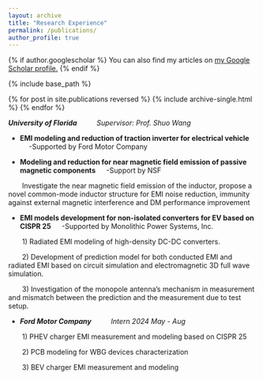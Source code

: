 ```yaml
---
layout: archive
title: "Research Experience"
permalink: /publications/
author_profile: true
---
```


{% if author.googlescholar %}
  You can also find my articles on <u><a href="{{https://scholar.google.com/citations?hl=en&tzom=300&user=j0mw7EAAAAAJ}}">my Google Scholar profile</a>.</u>
{% endif %}

{% include base_path %}

{% for post in site.publications reversed %}
  {% include archive-single.html %}
{% endfor %}

**_University of Florida_**              &emsp;     &emsp;                      _Supervisor: Prof. Shuo Wang_
 
*  **EMI modeling and reduction of traction inverter for electrical vehicle**  &emsp;  -Supported by Ford Motor Company
  
*  **Modeling and reduction for near magnetic field emission of passive magnetic components**  &emsp;  -Support by NSF
  
&emsp;&emsp;Investigate the near magnetic field emission of the inductor, propose a novel common-mode inductor structure for EMI noise reduction, immunity against external magnetic interference and DM performance improvement
  
*  **EMI models development for non-isolated converters for EV based on CISPR 25**   &emsp;  -Supported by Monolithic Power Systems, Inc.

&emsp;&emsp;1)  Radiated EMI modeling of high-density DC-DC converters.  

&emsp;&emsp;2)  Development of prediction model for both conducted EMI and radiated EMI based on circuit simulation and electromagnetic 3D full wave simulation.  

&emsp;&emsp;3)  Investigation of the monopole antenna’s mechanism in measurement and mismatch between the prediction and the measurement due to test setup.


*  **_Ford Motor Company_**              &emsp;     &emsp;                      _Intern 2024 May - Aug_
  
&emsp;&emsp;1)  PHEV charger EMI measurement and modeling based on CISPR 25 

&emsp;&emsp;2)  PCB modeling for WBG devices characterization

&emsp;&emsp;3)  BEV charger EMI measurement and modeling



